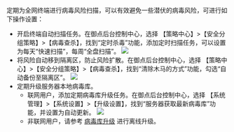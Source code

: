 定期为全网终端进行病毒风险扫描，可以有效避免一些潜伏的病毒风险，可进行如下操作设置：
- 开启终端自动扫描任务。在御点后台控制中心，选择 【策略中心】>【安全分组策略】>【病毒查杀】，找到“定时杀毒”功能，添加定时扫描任务，可以设置为每天“快速扫描”，每周“全盘扫描”。
![](https://main.qcloudimg.com/raw/0482221f3daf2ff738aba21e108f7091.png)
- 将风险自动移到隔离区，防止风险扩散。在御点后台控制中心，选择 【策略中心】>【安全分组策略】>【病毒查杀】，找到“清除木马的方式”功能，勾选“自动备份至隔离区”。
![](https://main.qcloudimg.com/raw/c65ed6b937e603958e48c1d5ef521741.png)
- 定期升级服务器本地病毒库。
  - 联网用户，添加定期病毒库升级任务。在御点后台控制中心，选择 【系统管理】>【系统设置】>【升级设置】，找到“服务器获取最新病毒库”功能，并设置为自动更新。
![](https://main.qcloudimg.com/raw/3da367cac32d49d94a787b697beb7119.png)
  - 非联网用户，请参考 [病毒库升级](https://cloud.tencent.com/document/product/1009/40454) 进行离线升级。
